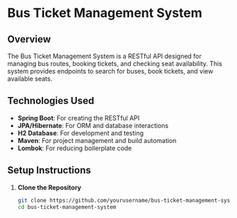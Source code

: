 # Bus Ticket Management System

## Overview

The Bus Ticket Management System is a RESTful API designed for managing bus routes, booking tickets, and checking seat availability. This system provides endpoints to search for buses, book tickets, and view available seats.

## Technologies Used

- **Spring Boot**: For creating the RESTful API
- **JPA/Hibernate**: For ORM and database interactions
- **H2 Database**: For development and testing
- **Maven**: For project management and build automation
- **Lombok**: For reducing boilerplate code

## Setup Instructions

1. **Clone the Repository**
   ```bash
   git clone https://github.com/yourusername/bus-ticket-management-system.git
   cd bus-ticket-management-system
